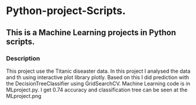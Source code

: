 # Python-project-Scripts.

## This is a  Machine Learning  projects in  Python scripts.

### Description

This project use the  Titanic diseaster data. In this project I analysed the data and th using interactive plot library plotly. Based on this I did prediction with the DecisionTreeClassifier using GridSearchCV. Machine Learning code is in MLproject.py. I get 0.74 accuracy and classification tree can be seen at the MLproject.png

